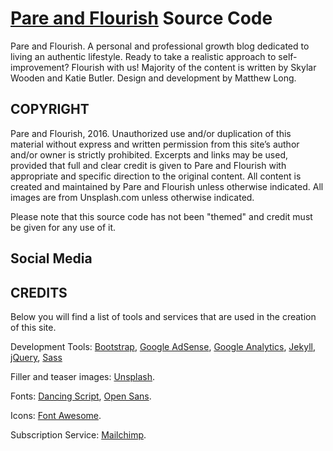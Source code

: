 # [Pare and Flourish](http://www.pareandflourish.com) Source Code
Pare and Flourish. A personal and professional growth blog dedicated to living an authentic lifestyle. Ready to take a realistic approach to self-improvement? Flourish with us! Majority of the content is written by Skylar Wooden and Katie Butler. Design and development by Matthew Long.

## COPYRIGHT
Pare and Flourish, 2016. Unauthorized use and/or duplication of this material without express and written permission from this site’s author and/or owner is strictly prohibited. Excerpts and links may be used, provided that full and clear credit is given to Pare and Flourish with appropriate and specific direction to the original content. All content is created and maintained by Pare and Flourish unless otherwise indicated. All images are from Unsplash.com unless otherwise indicated.

Please note that this source code has not been "themed" and credit must be given for any use of it. 

## Social Media


## CREDITS
Below you will find a list of tools and services that are used in the creation of this site.

Development Tools:
	[Bootstrap](http://getbootstrap.com/), [Google AdSense](https://www.google.com/adsense/start/#?modal_active=none), [Google Analytics](https://www.google.com/analytics/#?modal_active=none), [Jekyll](https://jekyllrb.com/), [jQuery](https://jquery.com/), [Sass](http://sass-lang.com/)
	
Filler and teaser images:
	[Unsplash](https://unsplash.com/).

Fonts:
	[Dancing Script](https://fonts.google.com/specimen/Dancing+Script), [Open Sans](https://fonts.google.com/specimen/Open+Sans?selection.family=Open+Sans).

Icons:
	[Font Awesome](http://fontawesome.io/).

Subscription Service:
	[Mailchimp](https://mailchimp.com/).